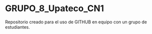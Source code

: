 ﻿# GRUPO_8_Upateco_CN1
Repositorio creado para el uso de GITHUB en equipo con un grupo de estudiantes.
